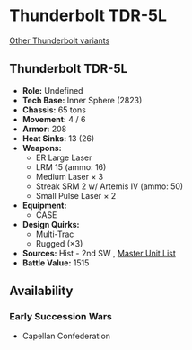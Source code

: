 # Thunderbolt TDR-5L 

[Other Thunderbolt variants](../thunderbolt.md) 

## Thunderbolt TDR-5L 

- **Role:** Undefined 
- **Tech Base:** Inner Sphere (2823) 
- **Chassis:** 65 tons 
- **Movement:** 4 / 6 
- **Armor:** 208 
- **Heat Sinks:** 13 (26) 
- **Weapons:** 
  - ER Large Laser 
  - LRM 15 (ammo: 16) 
  - Medium Laser × 3 
  - Streak SRM 2 w/ Artemis IV (ammo: 50) 
  - Small Pulse Laser × 2 
- **Equipment:** 
  - CASE 
- **Design Quirks:** 
  - Multi-Trac 
  - Rugged (×3) 
- **Sources:** Hist - 2nd SW , [Master Unit List](http://masterunitlist.info/Unit/Details/7762/thunderbolt-tdr-5l) 
- **Battle Value:** 1515 

## Availability 

### Early Succession Wars 

- Capellan Confederation 

